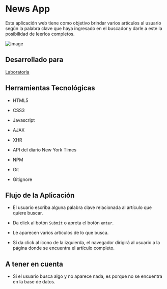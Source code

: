 # **News App**

Esta aplicación web tiene como objetivo brindar varios artículos al usuario según la palabra clave que haya ingresado en el buscador y darle a este la posibilidad de leerlos completos.

![image](https://user-images.githubusercontent.com/32301650/36358138-2d804136-14d7-11e8-816a-1c8540efd3a6.png)

## **Desarrollado para**

[Laboratoria](http://laboratoria.la)

## **Herramientas Tecnológicas**

* HTML5

* CSS3

* Javascript

* AJAX

* XHR

* API del diario New York Times

* NPM

* Git

* Gitignore

## **Flujo de la Aplicación**

* El usuario escriba alguna palabra clave relacionada al artículo que quiere buscar.

* Da click al botón ```Submit``` o apreta el botón ```enter```.

* Le aparecen varios artículos de lo que busca.

* Sí da click al ícono de la izquierda, el navegador dirigirá al usuario a la página donde se encuentra el artículo completo.

## **A tener en cuenta**

* Si el usuario busca algo y no aparece nada, es porque no se encuentra en la base de datos.